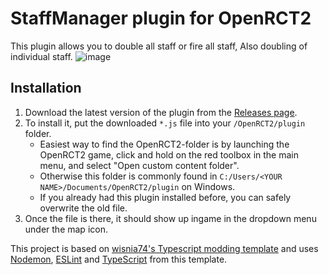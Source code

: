 # StaffManager plugin for OpenRCT2
This plugin allows you to double all staff or fire all staff, Also doubling of individual staff.
![image](https://user-images.githubusercontent.com/14980812/222761149-e06a7078-6541-499e-9a91-111f92c5d010.png)



## Installation

1. Download the latest version of the plugin from the [Releases page](https://github.com/KingCatto/openrct2-StaffManager/releases/tag/v0.0.3).
2. To install it, put the downloaded `*.js` file into your `/OpenRCT2/plugin` folder.
    - Easiest way to find the OpenRCT2-folder is by launching the OpenRCT2 game, click and hold on the red toolbox in the main menu, and select "Open custom content folder".
    - Otherwise this folder is commonly found in `C:/Users/<YOUR NAME>/Documents/OpenRCT2/plugin` on Windows.
    - If you already had this plugin installed before, you can safely overwrite the old file.
3. Once the file is there, it should show up ingame in the dropdown menu under the map icon.


This project is based on [wisnia74's Typescript modding template](https://github.com/wisnia74/openrct2-typescript-mod-template) and uses [Nodemon](https://nodemon.io/), [ESLint](https://eslint.org/) and [TypeScript](https://www.typescriptlang.org/) from this template.

